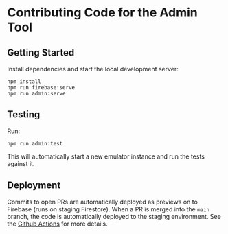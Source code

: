 # Contributing Code for the Admin Tool

## Getting Started

Install dependencies and start the local development server:

```shell
npm install
npm run firebase:serve
npm run admin:serve
```

## Testing

Run:

```shell
npm run admin:test
```

This will automatically start a new emulator instance and run the tests
against it.

## Deployment

Commits to open PRs are automatically deployed as previews on to Firebase (runs on staging Firestore).
When a PR is merged into the `main` branch, the code is automatically deployed to the staging environment. See
the [Github Actions](../.github/workflows) for more details.